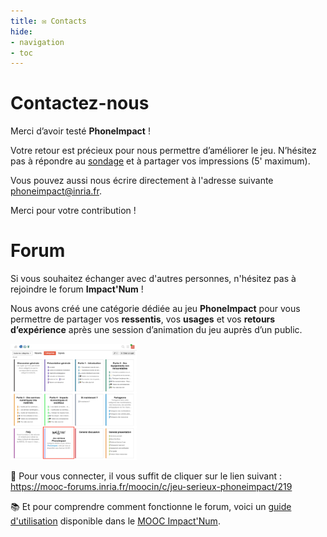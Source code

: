 ```yaml
---
title: ✉️ Contacts
hide:
- navigation
- toc
---
```

# Contactez-nous

Merci d’avoir testé **PhoneImpact** !

Votre retour est précieux pour nous permettre d’améliorer le jeu. N’hésitez pas à répondre au [sondage](https://sondages.inria.fr/index.php/831938?lang=fr) et à partager vos impressions (5' maximum). 

Vous pouvez aussi nous écrire directement à l'adresse suivante [phoneimpact@inria.fr](mailto:phoneimpact@inria.fr).

Merci pour votre contribution !  

# Forum

Si vous souhaitez échanger avec d'autres personnes, n'hésitez pas à rejoindre le forum **Impact'Num** !

Nous avons créé une catégorie dédiée au jeu **PhoneImpact** pour vous permettre de partager vos **ressentis**, vos **usages** et vos **retours d’expérience** après une session d’animation du jeu auprès d’un public.

<img alt="categorie_phoneimpact_forum.png" src="img/categorie_phoneimpact_forum.png" style="width: 40%;">

🔗 Pour vous connecter, il vous suffit de cliquer sur le lien suivant : https://mooc-forums.inria.fr/moocin/c/jeu-serieux-phoneimpact/219

📚 Et pour comprendre comment fonctionne le forum, voici un [guide d'utilisation](https://lms.fun-mooc.fr/courses/course-v1:inria+41025+session01/jump_to_id/4fc4ff2995e942dd93f20f6b92b5664f) disponible dans le [MOOC Impact'Num](https://www.fun-mooc.fr/fr/cours/impacts-environnementaux-du-numerique/).